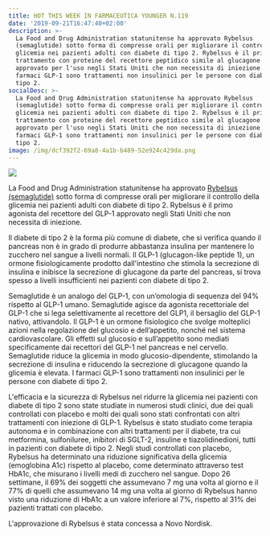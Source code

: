```yaml
---
title: HOT THIS WEEK IN FARMACEUTICA YOUNGER N.119
date: '2019-09-21T16:47:40+02:00'
description: >-
  La Food and Drug Administration statunitense ha approvato Rybelsus
  (semaglutide) sotto forma di compresse orali per migliorare il controllo della
  glicemia nei pazienti adulti con diabete di tipo 2. Rybelsus è il primo
  trattamento con proteine ​​del recettore peptidico simile al glucagone (GLP-1)
  approvato per l'uso negli Stati Uniti che non necessita di iniezione. I
  farmaci GLP-1 sono trattamenti non insulinici per le persone con diabete di
  tipo 2.
socialDesc: >-
  La Food and Drug Administration statunitense ha approvato Rybelsus
  (semaglutide) sotto forma di compresse orali per migliorare il controllo della
  glicemia nei pazienti adulti con diabete di tipo 2. Rybelsus è il primo
  trattamento con proteine ​​del recettore peptidico simile al glucagone (GLP-1)
  approvato per l'uso negli Stati Uniti che non necessita di iniezione. I
  farmaci GLP-1 sono trattamenti non insulinici per le persone con diabete di
  tipo 2.
image: /img/dcf392f2-69a8-4a1b-b489-52e924c429da.png
---
```

![](/img/dcf392f2-69a8-4a1b-b489-52e924c429da.png)

La Food and Drug Administration statunitense ha approvato [Rybelsus (semaglutide)](https://www.fda.gov/news-events/press-announcements/fda-approves-first-oral-glp-1-treatment-type-2-diabetes) sotto forma di compresse orali per migliorare il controllo della glicemia nei pazienti adulti con diabete di tipo 2. Rybelsus è il primo agonista del recettore del GLP-1 approvato negli Stati Uniti che non necessita di iniezione. 

Il diabete di tipo 2 è la forma più comune di diabete, che si verifica quando il pancreas non è in grado di produrre abbastanza insulina per mantenere lo zucchero nel sangue a livelli normali. Il GLP-1 (glucagon-like peptide 1), un ormone fisiologicamente prodotto dall'intestino che stimola la secrezione di insulina e inibisce la secrezione di glucagone da parte del pancreas, si trova spesso a livelli insufficienti nei pazienti con diabete di tipo 2. 

Semaglutide è un analogo del GLP-1, con un’omologia di sequenza del 94% rispetto al GLP-1 umano. Semaglutide agisce da agonista recettoriale del GLP-1 che si lega selettivamente al recettore del GLP1, il bersaglio del GLP-1 nativo, attivandolo. Il GLP-1 è un ormone fisiologico che svolge molteplici azioni nella regolazione del glucosio e dell’appetito, nonché nel sistema cardiovascolare. Gli effetti sul glucosio e sull’appetito sono mediati specificamente dai recettori del GLP-1 nel pancreas e nel cervello. Semaglutide riduce la glicemia in modo glucosio-dipendente, stimolando la secrezione di insulina e riducendo la secrezione di glucagone quando la glicemia è elevata. I farmaci GLP-1 sono trattamenti non insulinici per le persone con diabete di tipo 2.

L'efficacia e la sicurezza di Rybelsus nel ridurre la glicemia nei pazienti con diabete di tipo 2 sono state studiate in numerosi studi clinici, due dei quali controllati con placebo e molti dei quali sono stati confrontati con altri trattamenti con iniezione di GLP-1. Rybelsus è stato studiato come terapia autonoma e in combinazione con altri trattamenti per il diabete, tra cui metformina, sulfoniluree, inibitori di SGLT-2, insuline e tiazolidinedioni, tutti in pazienti con diabete di tipo 2. Negli studi controllati con placebo, Rybelsus ha determinato una riduzione significativa della glicemia (emoglobina A1c) rispetto al placebo, come determinato attraverso test HbA1c, che misurano i livelli medi di zucchero nel sangue. Dopo 26 settimane, il 69% dei soggetti che assumevano 7 mg una volta al giorno e il 77% di quelli che assumevano 14 mg una volta al giorno di Rybelsus hanno visto una riduzione di HbA1c a un valore inferiore al 7%, rispetto al 31% dei pazienti trattati con placebo.

L'approvazione di Rybelsus è stata concessa a Novo Nordisk.
